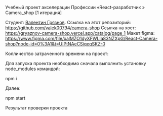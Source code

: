 ﻿Учебный проект акселерации Профессии  «React-разработчик » Camera_shop [1 итерация]

Студент: [Валентин Грязнов](https://up.htmlacademy.ru/react/11/user/267675).
Ссылка на этот репозиторий: https://github.com/valek00794/camera-shop
Ссылка на хост: https://gryaznov-camera-shop.vercel.app/catalog/page_1
Макет figma: https://www.figma.com/file/xalMZO1dyXFWLIa83NZXpG/React-Camera-shop?node-id=0%3A1&t=UIPtNAeCSiqeqSKZ-0

Колличество затраченного времени на проект: 

Для запуска проекта необходимо сначала выполнить установку node_modules командой:

npm i

Далее:

npm start

Результат проверки проекта 
